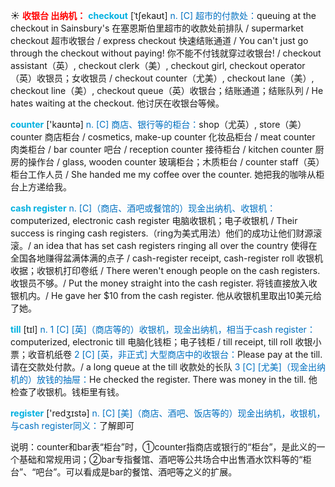 ☀ <font color="red">**收银台 出纳机：**</font>
<font color="sky blue">**checkout**</font> [ˈtʃekaʊt]
<font color="#0070c0">n. [C] 超市的付款处：</font>queuing at the checkout in Sainsbury's 在塞恩斯伯里超市的收款处前排队 / supermarket checkout 超市收银台 / express checkout 快速结账通道 / You can't just go through the checkout without paying! 你不能不付钱就穿过收银台! / checkout assistant（英）, checkout clerk（美）, checkout girl, checkout operator（英）收银员；女收银员 / checkout counter（尤美）, checkout lane（美）, checkout line（美）, checkout queue（英）收银台；结账通道；结账队列 / He hates waiting at the checkout. 他讨厌在收银台等候。

<font color="sky blue">**counter**</font> ['kaʊntə] 
<font color="#0070c0">n. [C] 商店、银行等的柜台：</font>shop（尤英）, store（美）counter 商店柜台 / cosmetics, make-up counter 化妆品柜台 / meat counter 肉类柜台 / bar counter 吧台 / reception counter 接待柜台 / kitchen counter 厨房的操作台 / glass, wooden counter 玻璃柜台；木质柜台 / counter staff（英）柜台工作人员 / She handed me my coffee over the counter. 她把我的咖啡从柜台上方递给我。
          
<font color="sky blue">**cash register**</font>
<font color="#0070c0">n. [C]（商店、酒吧或餐馆的）现金出纳机、收银机：</font>computerized, electronic cash register 电脑收银机；电子收银机 / Their success is ringing cash registers.（ring为美式用法）他们的成功让他们财源滚滚。/ an idea that has set cash registers ringing all over the country 使得在全国各地赚得盆满体满的点子 / cash-register receipt, cash-register roll 收银机收据；收银机打印卷纸 / There weren't enough people on the cash registers. 收银员不够。/ Put the money straight into the cash register. 将钱直接放入收银机内。/ He gave her $10 from the cash register. 他从收银机里取出10美元给了她。

<font color="sky blue">**till**</font> [tɪl] 
<font color="#0070c0">n. 1 [C] [英]（商店等的）收银机，现金出纳机，相当于cash register：</font>computerized, electronic till 电脑化钱柜；电子钱柜 / till receipt, till roll 收银小票；收音机纸卷 <font color="#0070c0">2 [C] [英，非正式] 大型商店中的收银台：</font>Please pay at the till. 请在交款处付款。/ a long queue at the till 收款处的长队 <font color="#0070c0">3 [C] [尤美]（现金出纳机的）放钱的抽屉：</font>He checked the register. There was money in the till. 他检查了收银机。钱柜里有钱。

<font color="sky blue">**register**</font> ['redӡɪstə] 
<font color="#0070c0">n. [C] [美]（商店、酒吧、饭店等的）现金出纳机，收银机，与cash register同义：</font>了解即可

说明：counter和bar表“柜台”时，①counter指商店或银行的“柜台”，是此义的一个基础和常规用词；②bar专指餐馆、酒吧等公共场合中出售酒水饮料等的“柜台”、“吧台”。可以看成是bar的餐馆、酒吧等之义的扩展。


